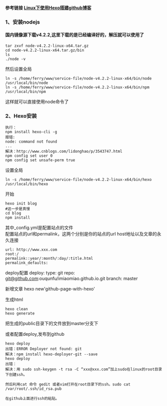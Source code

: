 #### 参考链接 [Linux下使用Hexo搭建github博客](http://www.cnblogs.com/zhaoyu1995/p/6239950.html)

### 1、安装nodejs

#### 国内镜像源下载v4.2.2,这里下载的是已经编译好的，解压就可以使用了
	
	tar zxvf node-v4.2.2-linux-x64.tar.gz
	cd node-v4.2.2-linux-x64.tar.gz/bin
	ls
	./node -v
然后设置全局
	
	ln -s /home/ferry/www/service-file/node-v4.2.2-linux-x64/bin/node /usr/local/bin/node
	ln -s /home/ferry/www/service-file/node-v4.2.2-linux-x64/bin/npm /usr/local/bin/npm
这样就可以直接使用node命令了

### 2、Hexo安装

	执行：
	npm install hexo-cli -g 
	报错:
	node: command not found
	...
	解决：http://www.cnblogs.com/lidonghao/p/3543747.html
	npm config set user 0
	npm config set unsafe-perm true

设置全局

	ln -s /home/ferry/www/service-file/node-v4.2.2-linux-x64/bin/hexo /usr/local/bin/hexo

开始

	hexo init blog
	#这一步是真慢
	cd blog
	npm install

其中_config.yml是配置站点的文件	
配置站点的url和permalink，这两个分别是你的站点的url host地址以及文章的永久连接

    url: http://www.xxx.com
    root:/
    permalink::year/:month/:day/:title.html
    permalink_defaults:

deploy配置
	deploy:
	  type: git
	  repo: git@github.com:ouqunfu/imiaomiao.github.io.git
	  branch: master

新增文章
	hexo new'github-page-with-hexo'

生成html

    hexo clean
    hexo generate

把生成的public目录下的文件放到master分支下

或者配置deploy,发布到github

	hexo deploy
	出错：ERROR Deployer not found: git
	解决：npm install hexo-deployer-git --save
	hexo deploy
	出错：
	解决：用 sudo ssh-keygen -t rsa -C “xxx@xxx.com”加上sudo在linux的root目录下创建ssh。

	然后利用cat 命令 gedit 或者vim打开在root目录下的ssh。sudo cat /var/root/.ssh/id_rsa.pub
	
	在github上面进行ssh的粘贴。



